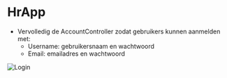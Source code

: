 # HrApp

- Vervolledig de AccountController zodat gebruikers kunnen aanmelden met:
  - Username: gebruikersnaam en wachtwoord
  - Email: emailadres en wachtwoord

![Login](assets/login.png)
